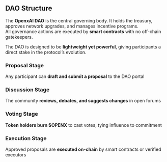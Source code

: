 ## DAO Structure

The **OpenxAI DAO** is the central governing body. It holds the treasury, approves network upgrades, and manages incentive programs.  
All governance actions are executed by **smart contracts** with no off-chain gatekeepers.  

The DAO is designed to be **lightweight yet powerful**, giving participants a direct stake in the protocol’s evolution.

### Proposal Stage
Any participant can **draft and submit a proposal** to the DAO portal  

### Discussion Stage
The community **reviews, debates, and suggests changes** in open forums  

### Voting Stage
**Token holders burn $OPENX** to cast votes, tying influence to commitment  

### Execution Stage
Approved proposals are **executed on-chain** by smart contracts or verified executors  

